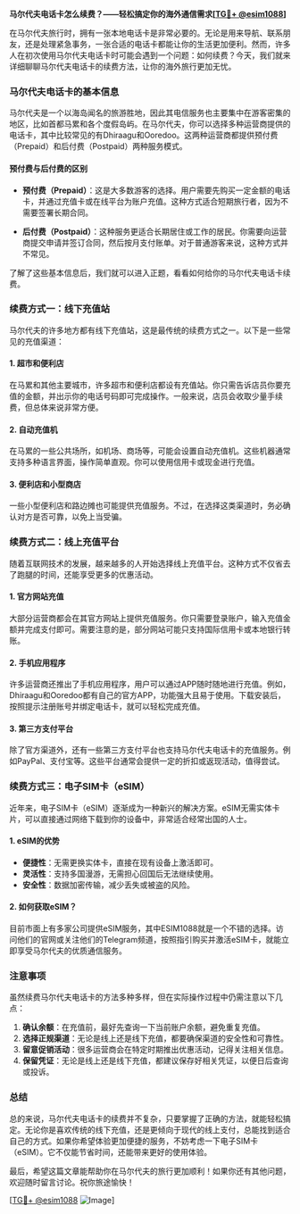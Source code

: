 **马尔代夫电话卡怎么续费？——轻松搞定你的海外通信需求[[TG💪+ @esim1088](https://t.me/s/esim1088)]**

在马尔代夫旅行时，拥有一张本地电话卡是非常必要的。无论是用来导航、联系朋友，还是处理紧急事务，一张合适的电话卡都能让你的生活更加便利。然而，许多人在初次使用马尔代夫电话卡时可能会遇到一个问题：如何续费？今天，我们就来详细聊聊马尔代夫电话卡的续费方法，让你的海外旅行更加无忧。

### 马尔代夫电话卡的基本信息

马尔代夫是一个以海岛闻名的旅游胜地，因此其电信服务也主要集中在游客密集的地区，比如首都马累和各个度假岛屿。在马尔代夫，你可以选择多种运营商提供的电话卡，其中比较常见的有Dhiraagu和Ooredoo。这两种运营商都提供预付费（Prepaid）和后付费（Postpaid）两种服务模式。

#### 预付费与后付费的区别

- **预付费（Prepaid）**：这是大多数游客的选择。用户需要先购买一定金额的电话卡，并通过充值卡或在线平台为账户充值。这种方式适合短期旅行者，因为不需要签署长期合同。
  
- **后付费（Postpaid）**：这种服务更适合长期居住或工作的居民。你需要向运营商提交申请并签订合同，然后按月支付账单。对于普通游客来说，这种方式并不常见。

了解了这些基本信息后，我们就可以进入正题，看看如何给你的马尔代夫电话卡续费。

### 续费方式一：线下充值站

马尔代夫的许多地方都有线下充值站，这是最传统的续费方式之一。以下是一些常见的充值渠道：

#### 1. 超市和便利店
在马累和其他主要城市，许多超市和便利店都设有充值站。你只需告诉店员你要充值的金额，并出示你的电话号码即可完成操作。一般来说，店员会收取少量手续费，但总体来说非常方便。

#### 2. 自动充值机
在马累的一些公共场所，如机场、商场等，可能会设置自动充值机。这些机器通常支持多种语言界面，操作简单直观。你可以使用信用卡或现金进行充值。

#### 3. 便利店和小型商店
一些小型便利店和路边摊也可能提供充值服务。不过，在选择这类渠道时，务必确认对方是否可靠，以免上当受骗。

### 续费方式二：线上充值平台

随着互联网技术的发展，越来越多的人开始选择线上充值平台。这种方式不仅省去了跑腿的时间，还能享受更多的优惠活动。

#### 1. 官方网站充值
大部分运营商都会在其官方网站上提供充值服务。你只需要登录账户，输入充值金额并完成支付即可。需要注意的是，部分网站可能只支持国际信用卡或本地银行转账。

#### 2. 手机应用程序
许多运营商还推出了手机应用程序，用户可以通过APP随时随地进行充值。例如，Dhiraagu和Ooredoo都有自己的官方APP，功能强大且易于使用。下载安装后，按照提示注册账号并绑定电话卡，就可以轻松完成充值。

#### 3. 第三方支付平台
除了官方渠道外，还有一些第三方支付平台也支持马尔代夫电话卡的充值服务。例如PayPal、支付宝等。这些平台通常会提供一定的折扣或返现活动，值得尝试。

### 续费方式三：电子SIM卡（eSIM）

近年来，电子SIM卡（eSIM）逐渐成为一种新兴的解决方案。eSIM无需实体卡片，可以直接通过网络下载到你的设备中，非常适合经常出国的人士。

#### 1. eSIM的优势
- **便捷性**：无需更换实体卡，直接在现有设备上激活即可。
- **灵活性**：支持多国漫游，无需担心回国后无法继续使用。
- **安全性**：数据加密传输，减少丢失或被盗的风险。

#### 2. 如何获取eSIM？
目前市面上有多家公司提供eSIM服务，其中ESIM1088就是一个不错的选择。访问他们的官网或关注他们的Telegram频道，按照指引购买并激活eSIM卡，就能立即享受马尔代夫的优质通信服务。

### 注意事项

虽然续费马尔代夫电话卡的方法多种多样，但在实际操作过程中仍需注意以下几点：

1. **确认余额**：在充值前，最好先查询一下当前账户余额，避免重复充值。
2. **选择正规渠道**：无论是线上还是线下充值，都要确保渠道的安全性和可靠性。
3. **留意促销活动**：很多运营商会在特定时期推出优惠活动，记得关注相关信息。
4. **保留凭证**：无论是线上还是线下充值，都建议保存好相关凭证，以便日后查询或投诉。

### 总结

总的来说，马尔代夫电话卡的续费并不复杂，只要掌握了正确的方法，就能轻松搞定。无论你是喜欢传统的线下充值，还是更倾向于现代的线上支付，总能找到适合自己的方式。如果你希望体验更加便捷的服务，不妨考虑一下电子SIM卡（eSIM）。它不仅能节省时间，还能带来更好的使用体验。

最后，希望这篇文章能帮助你在马尔代夫的旅行更加顺利！如果你还有其他问题，欢迎随时留言讨论。祝你旅途愉快！

[[TG💪+ @esim1088](https://t.me/s/esim1088) ![Image](https://i.postimg.cc/4NQfJmqS/Snipaste-2025-05-13-00-14-12.png)]